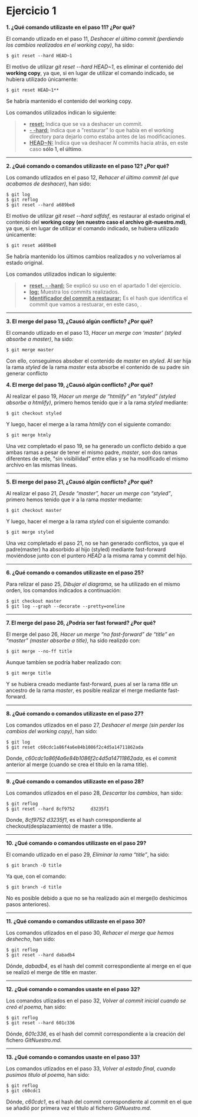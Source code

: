 # Ejercicio 1

**1. ¿Qué comando utilizaste en el paso 11? ¿Por qué?**

El comando utlizado en el paso 11, *Deshacer el último commit (perdiendo los cambios realizados en el working copy)*, ha sido:

```git
$ git reset --hard HEAD~1
```

El motivo de utilizar *git reset --hard HEAD~1*, es eliminar el contenido del **working copy**, ya que, si en lugar de utilizar el comando indicado, se hubiera utilizado únicamente:

```git
$ git reset HEAD~1**
```
Se habría mantenido el contenido del working copy.

Los comandos utilizados indican lo siguiente:

> - <u>**reset:**</u> Indica que se va a deshacer un commit.
> - <u>**- -hard:**</u> Indica que a "restaurar" lo que había en el working directory para dejarlo como estaba antes de las modificaciones.
> - <u>**HEAD~N:**</u> Indica que va deshacer *N* commits hacia atrás, en este caso **sólo 1, el último**.

---

**2. ¿Qué comando o comandos utilizaste en el paso 12? ¿Por qué?**

Los comando utlizados en el paso 12, *Rehacer el último commit (el que acabamos de deshacer)*, han sido:

```git
$ git log
$ git reflog
$ git reset --hard a689be8
```

El motivo de utilizar *git reset --hard sdfdsf*, es restaurar al estado original el contenido del **working copy (en nuestro caso el archivo git-nuestro.md)**, ya que, si en lugar de utilizar el comando indicado, se hubiera utilizado únicamente:

```git
$ git reset a689be8
```
Se habría mantenido los últimos cambios realizados y no volveríamos al estado original.

Los comandos utilizados indican lo siguiente:

> - <u>**reset, - -hard:**</u> Se explicó su uso en el apartado 1 del ejercicio.
> - <u>**log:**</u> Muestra los commits realizados.
> - <u>**Identificador del commit a restaurar:**</u> Es el hash que identifica el commit que vamos a restuarar, en este caso, .

---

**3. El merge del paso 13, ¿Causó algún conflicto? ¿Por qué?**

El comando utlizado en el paso 13, *Hacer un merge con ‘master’ (styled absorbe a master)*, ha sido:

```git
$ git merge master
```
 
 Con ello, conseguimos absober el contenido de *master* en *styled*. Al ser hija la rama *styled* de la rama *master* esta absorbe el contenido de su padre sin generar conflicto 

**4. El merge del paso 19, ¿Causó algún conflicto? ¿Por qué?**

Al realizar el paso 19, *Hacer un merge de “htmlify” en “styled” (styled absorbe a htmlify)*, primero hemos tenido que ir a la rama *styled* mediante:

```git
$ git checkout styled
```
Y luego, hacer el merge a la rama *htmlify* con el siguiente comando:

```git
$ git merge htmly
```

Una vez completado el paso 19, se ha generado un conflicto debido a que ambas ramas a pesar de tener el mismo padre, *master*, son dos ramas diferentes de este, "sin visibilidad" entre ellas y se ha modificado el mismo archivo en las mismas líneas.

---

**5. El merge del paso 21, ¿Causó algún conflicto? ¿Por qué?**

Al realizar el paso 21, *Desde “master”, hacer un merge con “styled”*, primero hemos tenido que ir a la rama *master* mediante:

```git
$ git checkout master
```
Y luego, hacer el merge a la rama *styled* con el siguiente comando:

```git
$ git merge styled
```

Una vez completado el paso 21, no se han generado conflictos, ya que el padre(master) ha absorbido al hijo (styled) mediante fast-forward moviéndose junto con el puntero *HEAD* a la misma rama y commit del hijo.

---

**6. ¿Qué comando o comandos utilizaste en el paso 25?**

Para relizar el paso 25, *Dibujar el diagrama*, se ha utilizado en el mismo orden, los comandos indicados a continuación:

```git
$ git checkout master
$ git log --graph --decorate --pretty=oneline
```

---

**7. El merge del paso 26, ¿Podría ser fast forward? ¿Por qué?**

El merge del paso 26, *Hacer un merge “no fast-forward” de “title” en “master” (master absorbe a title)*, ha sido realizdo con:

```git
$ git merge --no-ff title
```

Aunque tambíen se podría haber realizado con:

```git
$ git merge title
```
Y se hubiera creado mediante fast-forward, pues al ser la rama *title* un ancestro de la rama *master*, es posible realizar el merge mediante fast-forward.

---

**8. ¿Qué comando o comandos utilizaste en el paso 27?**

Los comandos utlizados en el paso 27, *Deshacer el merge (sin perder los cambios del working copy)*, han sido:

```git
$ git log
$ git reset c60cdc1a86f4a6e84b1086f2c4d5a14711862ada
```
Donde, *c60cdc1a86f4a6e84b1086f2c4d5a14711862ada*, es el commit anterior al merge (cuando se crea el titulo en la rama title).

----

**9. ¿Qué comando o comandos utilizaste en el paso 28?**

Los comandos utlizados en el paso 28, *Descartar los cambios*, han sido:

```git
$ git reflog
$ git reset --hard 8cf9752      d3235f1
```
Donde, *8cf9752     d3235f1*, es el hash correspondiente al checkout(desplazamiento) de master a title.

---

**10. ¿Qué comando o comandos utilizaste en el paso 29?**

El comando utlizado en el paso 29, *Eliminar la rama “title”*, ha sido:

```git
$ git branch -D title
```
Ya que, con el comando:

```git
$ git branch -d title
```
No es posible debido a que no se ha realizado aún el merge(lo deshicimos pasos anteriores).

---

**11. ¿Qué comando o comandos utilizaste en el paso 30?**

Los comandos utlizados en el paso 30, *Rehacer el merge que hemos deshecho*, han sido:

```git
$ git reflog
$ git reset --hard dabadb4
```

Dónde, *dabadb4*, es el hash del commit correspondiente al merge en el que se realizó el merge de title en master. 

---

**12. ¿Qué comando o comandos usaste en el paso 32?**

Los comandos utlizados en el paso 32, *Volver al commit inicial cuando se creó el poema*, han sido:

```git
$ git reflog
$ git reset --hard 601c336
```

Dónde, *601c336*, es el hash del commit correspondiente a la creación del fichero *GitNuestro.md*. 

---

**13. ¿Qué comando o comandos usaste en el paso 33?**

Los comandos utlizados en el paso 33, *Volver al estado final, cuando pusimos título al poema*, han sido:

```git
$ git reflog
$ git c60cdc1
```

Dónde, *c60cdc1*, es el hash del commit correspondiente al commit en el que se añadió por primera vez el título al fichero *GitNuestro.md*. 
